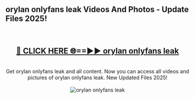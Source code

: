 <h2>orylan onlyfans leak Videos And Photos - Update Files 2025!</h2>
<br>
<div align="center">
<h2><a href="https://linkcuts.com/hfmhzwbr" rel="nofollow">🔴 CLICK HERE 🌐==►► orylan onlyfans leak</a></h2>
<br>
Get orylan onlyfans leak and all content. Now you can access all videos and pictures of orylan onlyfans leak. New Updated Files 2025!
<br>
<br>
<a href="https://linkcuts.com/hfmhzwbr" rel="nofollow" data-target="animated-image.originalLink"><img src="https://i.ibb.co.com/WyWwxjT/player-gif2.gif" alt="orylan onlyfans leak" style="max-width: 100%; display: inline-block;" data-target="animated-image.originalImage"></a>
</div>
<br>